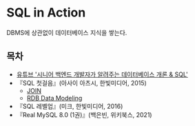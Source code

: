 # SQL in Action

DBMS에 상관없이 데이터베이스 지식을 쌓는다.

## 목차

- [유튜브 '시니어 백엔드 개발자가 알려주는 데이터베이스 개론 & SQL'](posts/easy-code/README.md)
- 『SQL 첫걸음』(아사이 아츠시, 한빛미디어, 2015)
    - [JOIN](posts/JOIN.md)
    - [RDB Data Modeling](posts/MODELING.md)
- 『SQL 레벨업』(미크, 한빛미디어, 2016)
- 『Real MySQL 8.0 (1권)』(백은빈, 위키북스, 2021)
